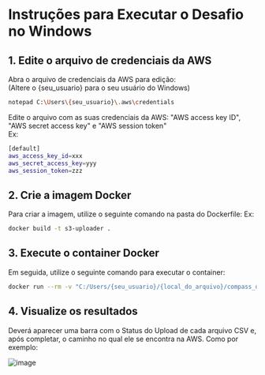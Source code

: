 # Instruções para Executar o Desafio no Windows

## 1. Edite o arquivo de credenciais da AWS
Abra o arquivo de credenciais da AWS para edição: <br>
(Altere o {seu_usuario} para o seu usuário do Windows)

```bash
notepad C:\Users\{seu_usuario}\.aws\credentials
```

Edite o arquivo com as suas credenciais da AWS: "AWS access key ID", "AWS secret access key" e "AWS session token" <br>
Ex:

```bash
[default]
aws_access_key_id=xxx
aws_secret_access_key=yyy
aws_session_token=zzz
```

## 2. Crie a imagem Docker

Para criar a imagem, utilize o seguinte comando na pasta do Dockerfile:
Ex:
```bash
docker build -t s3-uploader .	
```
## 3. Execute o container Docker

Em seguida, utilize o seguinte comando para executar o container:
```bash
docker run --rm -v "C:/Users/{seu_usuario}/{local_do_arquivo}/compass_data-ai/Sprint 6/desafio/data":/app/data -v "C:/Users/{seu_usuario}/.aws":/root/.aws s3-uploader
```

## 4. Visualize os resultados

Deverá aparecer uma barra com o Status do Upload de cada arquivo CSV e, após completar, o caminho no qual ele se encontra na AWS. Como por exemplo: <br>

![image](https://github.com/user-attachments/assets/54316699-8564-40be-87b3-3abb42884022)


